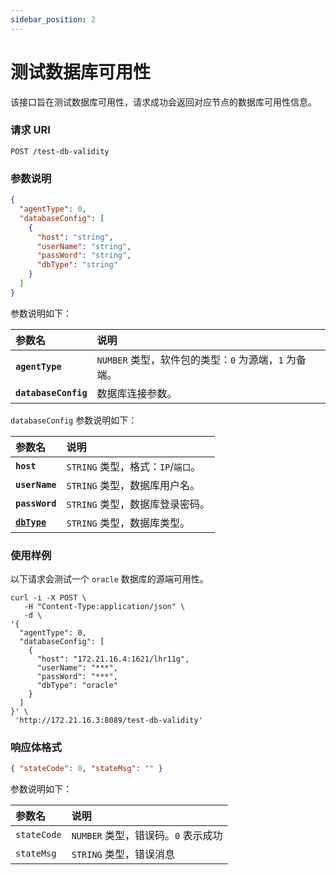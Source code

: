 ```yaml
---
sidebar_position: 2
---
```


# 测试数据库可用性

该接口旨在测试数据库可用性，请求成功会返回对应节点的数据库可用性信息。

### 请求 URI

`POST /test-db-validity`

### 参数说明

```json
{
  "agentType": 0,
  "databaseConfig": [
    {
      "host": "string",
      "userName": "string",
      "passWord": "string",
      "dbType": "string"
    }
  ]
}
```

参数说明如下：

| 参数名               | 说明                                                  |
| :------------------- | :---------------------------------------------------- |
| **`agentType`**      | `NUMBER` 类型，软件包的类型：`0` 为源端，`1` 为备端。 |
| **`databaseConfig`** | 数据库连接参数。                                      |

`databaseConfig` 参数说明如下：

| 参数名                                     | 说明                               |
| :----------------------------------------- | :--------------------------------- |
| **`host`**                                 | `STRING` 类型，格式：`IP`/`端口`。 |
| **`userName`**                             | `STRING` 类型，数据库用户名。      |
| **`passWord`**                             | `STRING` 类型，数据库登录密码。    |
| [**`dbType`**](/intro/appendix/db-support/index.md) | `STRING` 类型，数据库类型。        |

### 使用样例

以下请求会测试一个 `oracle` 数据库的源端可用性。

```shell
curl -i -X POST \
   -H "Content-Type:application/json" \
   -d \
'{
  "agentType": 0,
  "databaseConfig": [
    {
      "host": "172.21.16.4:1621/lhr11g",
      "userName": "***",
      "passWord": "***",
      "dbType": "oracle"
    }
  ]
}' \
 'http://172.21.16.3:8089/test-db-validity'
```

### 响应体格式

```json
{ "stateCode": 0, "stateMsg": "" }
```

参数说明如下：

| 参数名      | 说明                                |
| :---------- | :---------------------------------- |
| `stateCode` | `NUMBER` 类型，错误码。`0` 表示成功 |
| `stateMsg`  | `STRING` 类型，错误消息             |
